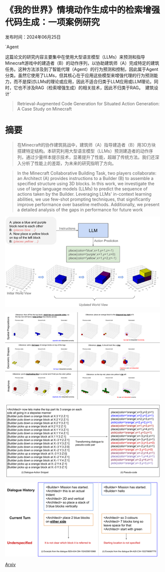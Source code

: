 # 《我的世界》情境动作生成中的检索增强代码生成：一项案例研究

发布时间：2024年06月25日

`Agent

这篇论文的研究内容主要集中在使用大型语言模型（LLMs）来预测和指导Minecraft游戏中的建造者（B）的动作序列，以协助建筑师（A）完成特定的建筑任务。这种方法涉及到了智能代理（Agent）的行为预测和控制，因此属于Agent分类。虽然它使用了LLMs，但其核心在于应用这些模型来增强代理的行为预测能力，而不是探讨LLMs的理论或应用，因此不适合归类于LLM应用或LLM理论。同时，它也不涉及RAG（检索增强生成）的相关技术，因此不归类于RAG。` `建筑设计`

> Retrieval-Augmented Code Generation for Situated Action Generation: A Case Study on Minecraft

# 摘要

> 在Minecraft的协作建筑挑战中，建筑师（A）指导建造者（B）用3D方块搭建特定结构。本研究利用大型语言模型（LLMs）预测建造者的动作序列，通过少量样本提示技术，显著提升了性能，超越了传统方法。我们还深入分析了性能上的差距，为未来的研究指明了方向。

> In the Minecraft Collaborative Building Task, two players collaborate: an Architect (A) provides instructions to a Builder (B) to assemble a specified structure using 3D blocks. In this work, we investigate the use of large language models (LLMs) to predict the sequence of actions taken by the Builder. Leveraging LLMs' in-context learning abilities, we use few-shot prompting techniques, that significantly improve performance over baseline methods. Additionally, we present a detailed analysis of the gaps in performance for future work

![《我的世界》情境动作生成中的检索增强代码生成：一项案例研究](../../../paper_images/2406.17553/x1.png)

![《我的世界》情境动作生成中的检索增强代码生成：一项案例研究](../../../paper_images/2406.17553/x2.png)

![《我的世界》情境动作生成中的检索增强代码生成：一项案例研究](../../../paper_images/2406.17553/x3.png)

![《我的世界》情境动作生成中的检索增强代码生成：一项案例研究](../../../paper_images/2406.17553/x4.png)

[Arxiv](https://arxiv.org/abs/2406.17553)